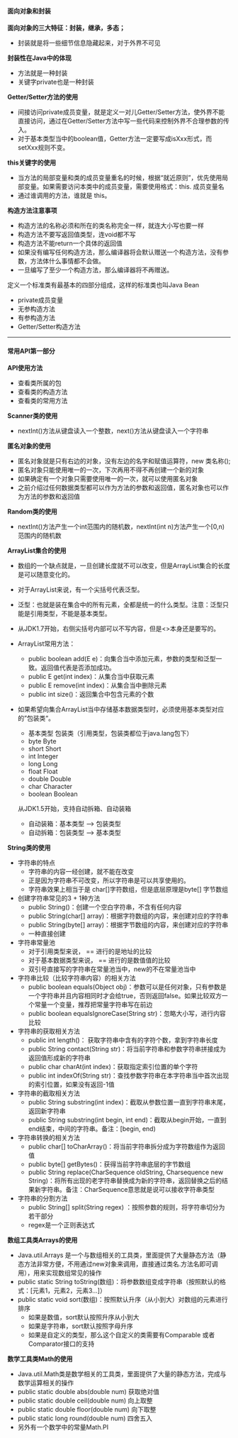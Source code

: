#### 面向对象和封装

**面向对象的三大特征：封装，继承，多态；**  

- 封装就是将一些细节信息隐藏起来，对于外界不可见 

**封装性在Java中的体现**

- 方法就是一种封装
- 关键字private也是一种封装

**Getter/Setter方法的使用**

- 间接访问private成员变量，就是定义一对儿Getter/Setter方法，使外界不能直接访问，通过在Getter/Setter方法中写一些代码来控制外界不合理参数的传入。
- 对于基本类型当中的boolean值，Getter方法一定要写成isXxx形式，而setXxx规则不变。

**this关键字的使用**

- 当方法的局部变量和类的成员变量重名的时候，根据“就近原则”，优先使用局部变量。如果需要访问本类中的成员变量，需要使用格式：this. 成员变量名
- 通过谁调用的方法，谁就是 this。 

 **构造方法注意事项**

- 构造方法的名称必须和所在的类名称完全一样，就连大小写也要一样
- 构造方法不要写返回值类型，连void都不写
- 构造方法不能return一个具体的返回值
- 如果没有编写任何构造方法，那么编译器将会默认赠送一个构造方法，没有参数，方法体什么事情都不会做。
- 一旦编写了至少一个构造方法，那么编译器将不再赠送。

定义一个标准类有最基本的四部分组成，这样的标准类也叫Java Bean 

- private成员变量
- 无参构造方法
- 有参构造方法
- Getter/Setter构造方法

---

#### 常用API第一部分

**API使用方法**

- 查看类所属的包
- 查看类的构造方法
- 查看类的常用方法

**Scanner类的使用**

- nextInt()方法从键盘读入一个整数，next()方法从键盘读入一个字符串

**匿名对象的使用**

- 匿名对象就是只有右边的对象，没有左边的名字和赋值运算符，new 类名称();
- 匿名对象只能使用唯一的一次，下次再用不得不再创建一个新的对象
- 如果确定有一个对象只需要使用唯一的一次，就可以使用匿名对象
- 之前介绍过任何数据类型都可以作为方法的参数和返回值，匿名对象也可以作为方法的参数和返回值

**Random类的使用**

- nextInt()方法产生一个int范围内的随机数，nextInt(int n)方法产生一个[0,n)范围内的随机数

**ArrayList集合的使用**

- 数组的一个缺点就是，一旦创建长度就不可以改变，但是ArrayList集合的长度是可以随意变化的。

- 对于ArrayList来说，有一个尖括号<E>代表泛型。

- 泛型：也就是装在集合中的所有元素，全都是统一的什么类型。注意：泛型只能是引用类型，不能是基本类型。

- 从JDK1.7开始，右侧尖括号内部可以不写内容，但是<>本身还是要写的。

- ArrayList常用方法：

   - public boolean add(E e)：向集合当中添加元素，参数的类型和泛型一致。返回值代表是否添加成功。
   - public E get(int index)：从集合当中获取元素
   - public E remove(int index)：从集合当中删除元素
   - public int size()：返回集合中包含元素的个数

- 如果希望向集合ArrayList当中存储基本数据类型时，必须使用基本类型对应的”包装类“。

   - 基本类型						包装类（引用类型，包装类都位于java.lang包下）
   - byte                                Byte
   - short                              Short
   - int                                   Integer
   - long                                Long
   - float                                Float
   - double                           Double
   - char                                Character
   - boolean                         Boolean

   从JDK1.5开始，支持自动拆箱、自动装箱

   - 自动装箱：基本类型 --> 包装类型
   - 自动拆箱：包装类型 --> 基本类型

**String类的使用**

- 字符串的特点
   - 字符串的内容一经创建，就不能在改变
   - 正是因为字符串不可改变，所以字符串是可以共享使用的。
   - 字符串效果上相当于是 char[]字符数组，但是底层原理是byte[] 字节数组
- 创建字符串常见的3 + 1种方法
   - public String()：创建一个空白字符串，不含有任何内容
   - public String(char[] array)：根据字符数组的内容，来创建对应的字符串
   - public String(byte[] array)：根据字节数组的内容，来创建对应的字符串
   - 一种直接创建
- 字符串常量池
   - 对于引用类型来说， == 进行的是地址的比较
   - 对于基本数据类型来说， == 进行的是数值值的比较
   - 双引号直接写的字符串在常量池当中，new的不在常量池当中
- 字符串比较（比较字符串内容）的相关方法
   - public boolean equals(Object obj)：参数可以是任何对象，只有参数是一个字符串并且内容相同时才会给true，否则返回false。如果比较双方一个常量一个变量，推荐把常量字符串写在前边
   - public boolean equalsIgnoreCase(String str)：忽略大小写，进行内容比较
- 字符串的获取相关方法
   - public int length()： 获取字符串中含有的字符个数，拿到字符串长度
   - public String contact(String str)：将当前字符串和参数字符串拼接成为返回值形成新的字符串
   - public char charAt(int index)：获取指定索引位置的单个字符
   - public int indexOf(String str)：查找参数字符串在本字符串当中首次出现的索引位置，如果没有返回-1值
- 字符串的截取相关方法
   - public String substring(int index)：截取从参数位置一直到字符串末尾，返回新字符串
   - public String substring(int begin, int end)：截取从begin开始，一直到end结束，中间的字符串。备注：[begin, end)
- 字符串转换的相关方法
   - public char[] toCharArray()：将当前字符串拆分成为字符数组作为返回值
   - public byte[] getBytes()：获得当前字符串底层的字节数组
   - public String replace(CharSequence oldString, Charsequence new String)：将所有出现的老字符串替换成为新的字符串，返回替换之后的结果新字符串。备注：CharSequence意思就是说可以接收字符串类型
- 字符串的分割方法
   - public String[] split(String regex) ：按照参数的规则，将字符串切分为若干部分
   - regex是一个正则表达式

**数组工具类Arrays的使用**

- Java.util.Arrays 是一个与数组相关的工具类，里面提供了大量静态方法（静态方法非常方便，不用通过new对象来调用，直接通过类名.方法名即可调用），用来实现数组常见的操作
- public static String toString(数组)：将参数数组变成字符串（按照默认的格式：[元素1，元素2，元素3...]）
- public static void sort(数组)：按照默认升序（从小到大）对数组的元素进行排序
   - 如果是数值，sort默认按照升序从小到大
   - 如果是字符串，sort默认按照字母升序
   - 如果是自定义的类型，那么这个自定义的类需要有Comparable 或者Comparator接口的支持

**数学工具类Math的使用**

- Java.util.Math类是数学相关的工具类，里面提供了大量的静态方法，完成与数学运算相关的操作
- public static double abs(double num)  获取绝对值
- public static double ceil(double num)  向上取整
- public static double floor(double num)  向下取整
- public static long round(double num)   四舍五入
- 另外有一个数学中的常量Math.PI







